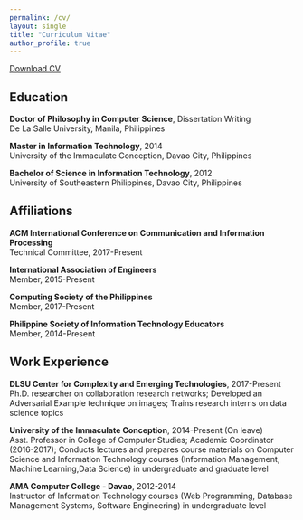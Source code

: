 ```yaml
---
permalink: /cv/
layout: single
title: "Curriculum Vitae"
author_profile: true
---
```

<a href="/assets/files/cv-glenngara.pdf" class="btn btn--info">Download CV</a>  

Education
------
**Doctor of Philosophy in Computer Science**, Dissertation Writing  
De La Salle University, Manila, Philippines  

**Master in Information Technology**, 2014  
University of the Immaculate Conception, Davao City, Philippines  

**Bachelor of Science in Information Technology**, 2012  
University of Southeastern Philippines, Davao City, Philippines  

Affiliations
------
**ACM International Conference on Communication and Information Processing**  
Technical Committee, 2017-Present  

**International Association of Engineers**  
Member, 2015-Present  

**Computing Society of the Philippines**  
Member, 2017-Present  

**Philippine Society of Information Technology Educators**  
Member, 2014-Present

Work Experience
------
**DLSU Center for Complexity and Emerging Technologies**, 2017-Present  
Ph.D. researcher on collaboration research networks; Developed an Adversarial Example technique on images; Trains research interns on data science topics  

**University of the Immaculate Conception**, 2014-Present (On leave)  
Asst. Professor in College of Computer Studies; Academic Coordinator (2016-2017); Conducts lectures and prepares course materials on Computer Science and Information Technology courses (Information Management, Machine Learning,Data Science) in undergraduate and graduate level

**AMA Computer College - Davao**, 2012-2014  
Instructor of Information Technology courses (Web Programming, Database Management Systems, Software Engineering) in undergraduate level
